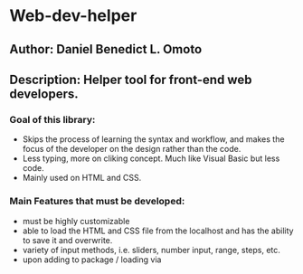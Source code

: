 # Web-dev-helper

## Author: Daniel Benedict L. Omoto
## Description: Helper tool for front-end web developers. 

### Goal of this library:
* Skips the process of learning the syntax and workflow, and makes the focus of the developer on the design rather than the code.
* Less typing, more on cliking concept. Much like Visual Basic but less code. 
* Mainly used on HTML and CSS.

### Main Features that must be developed:
* must be highly customizable
* able to load the HTML and CSS file from the localhost and has the ability to save it and overwrite.
* variety of input methods, i.e. sliders, number input, range, steps, etc.
* upon adding to package / loading via <script>, the helper must be viewable
* uses iframe to have a live preview of the changes the developer makes.

### TOOLS TO BE DEVELOPED
* Inspector Tool - upon clicking on an element, it shows on the helper the ID and CLASSES that elements has. If more than 1 element is present on that click location, it will cycle through from top to bottom.


### API DOCUMENTATION
This section is for Features of Tools that are not possible with the current technology.

### HOW TO USE

